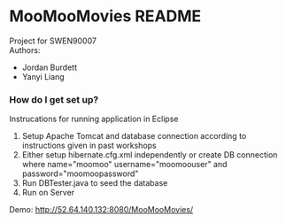 # MooMooMovies README #

Project for SWEN90007  
Authors:  

* Jordan Burdett
* Yanyi Liang

### How do I get set up? ###
Instrucations for running application in Eclipse

1. Setup Apache Tomcat and database connection according to instructions given in past workshops
2. Either setup hibernate.cfg.xml independently or create DB connection where name="moomoo" username="moomoouser" and password="moomoopassword"
3. Run DBTester.java to seed the database
4. Run on Server

Demo: http://52.64.140.132:8080/MooMooMovies/